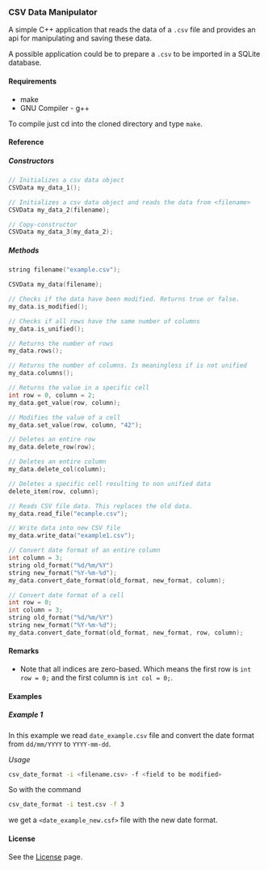 ### CSV Data Manipulator

A simple C++ application that reads the data of a ``.csv`` file and provides an api for manipulating and saving these data.

A possible application could be to prepare a ``.csv`` to be imported in a SQLite database.

#### Requirements
* make
* GNU Compiler - g++

To compile just cd into the cloned directory and type ``make``.


#### Reference

##### Constructors
```cpp
// Initializes a csv data object
CSVData my_data_1(); 

// Initializes a csv data object and reads the data from <filename>
CSVData my_data_2(filename); 

// Copy-constructor
CSVData my_data_3(my_data_2);
```

##### Methods
```cpp
string filename("example.csv");

CSVData my_data(filename);

// Checks if the data have been modified. Returns true or false.
my_data.is_modified();

// Checks if all rows have the same number of columns
my_data.is_unified();

// Returns the number of rows
my_data.rows();

// Returns the number of columns. Is meaningless if is not unified
my_data.columns();

// Returns the value in a specific cell
int row = 0, column = 2;
my_data.get_value(row, column);

// Modifies the value of a cell
my_data.set_value(row, column, "42");

// Deletes an entire row
my_data.delete_row(row);

// Deletes an entire column
my_data.delete_col(column);

// Deletes a specific cell resulting to non unified data
delete_item(row, column);

// Reads CSV file data. This replaces the old data.
my_data.read_file("ecample.csv");

// Write data into new CSV file
my_data.write_data("example1.csv");

// Convert date format of an entire column
int column = 3;
string old_format("%d/%m/%Y")
string new_format("%Y-%m-%d");
my_data.convert_date_format(old_format, new_format, column);

// Convert date format of a cell
int row = 0;
int column = 3;
string old_format("%d/%m/%Y")
string new_format("%Y-%m-%d");
my_data.convert_date_format(old_format, new_format, row, column);
```

#### Remarks

* Note that all indices are zero-based. Which means the first row is ``int row = 0;`` and the first column is ``int col = 0;``.

#### Examples

##### Example 1

In this example we read ``date_example.csv`` file and convert the date format from ``dd/mm/YYYY`` to ``YYYY-mm-dd``.

*Usage*

```bash
csv_date_format -i <filename.csv> -f <field to be modified>
```

So with the command

```bash
csv_date_format -i test.csv -f 3
```

we get a ``<date_example_new.csf>`` file with the new date format.

#### License
See the [License](https://github.com/ApollonGT/csv_manip/blob/master/LICENSE) page.
